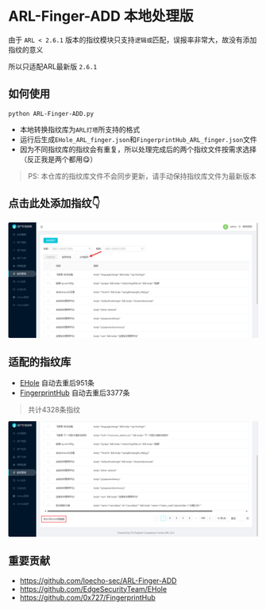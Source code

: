 # ARL-Finger-ADD 本地处理版
由于 `ARL < 2.6.1` 版本的指纹模块只支持`逻辑或`匹配，误报率非常大，故没有添加指纹的意义

所以只适配ARL最新版 `2.6.1`

## 如何使用
```
python ARL-Finger-ADD.py
```

- 本地转换指纹库为`ARL灯塔`所支持的格式
- 运行后生成`EHole_ARL_finger.json`和`FingerprintHub_ARL_finger.json`文件
- 因为不同指纹库的指纹会有重复，所以处理完成后的两个指纹文件按需求选择（反正我是两个都用😋）

> PS: 本仓库的指纹库文件不会同步更新，请手动保持指纹库文件为最新版本


## 点击此处添加指纹👇
![](./images/001.png)

## 适配的指纹库
- [EHole](https://github.com/EdgeSecurityTeam/EHole) 自动去重后951条
- [FingerprintHub](https://github.com/0x727/FingerprintHub) 自动去重后3377条
> 共计4328条指纹

![](./images/002.png)

## 重要贡献
- <https://github.com/loecho-sec/ARL-Finger-ADD>
- <https://github.com/EdgeSecurityTeam/EHole>
- <https://github.com/0x727/FingerprintHub>